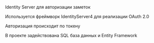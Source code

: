 Identity Server для авторизации заметок

Используется фреймворк IdentityServer4 для реализации OAuth 2.0

Авторизация происходит по токену

В проекте задействована SQL база данных и Entity Framework
